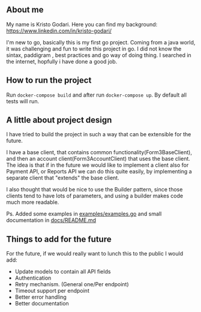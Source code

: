 ## About me

My name is Kristo Godari. Here you can find my background: https://www.linkedin.com/in/kristo-godari/

I'm new to go, basically this is my first go project. Coming from a java world, it was challenging and fun to write this project in go. I did not know the sintax, paddigram , best practices and go way of doing thing. I searched in the internet, hopfully i have done a good job. 

## How to run the project
Run `docker-compose build` and after run `docker-compose up`. By default all tests will run.

## A little about project design
I have tried to build the project in such a way that can be extensible for the future. 

I have a base client, that contains common functionality(Form3BaseClient), and then an account client(Form3AccountClient) that uses the base client.
The idea is that if in the future we would like to implement a client also for Payment API, or Reports API we can do this quite easily,  by implementing a separate client that "extends" the base client.

I also thought that would be nice to use the Builder pattern, since those clients tend to have lots of parameters, and using a builder makes code much more readable.

Ps. Added some examples in [examples/examples.go](examples/examples.go) and small documentation in [docs/README.md](docs/README.md)

## Things to add for the future
For the future, if we would really want to lunch this to the public I would add:
 - Update models to contain all API fields
 - Authentication
 - Retry mechanism. (General one/Per endpoint)
 - Timeout support per endpoint  
 - Better error handling
 - Better documentation

